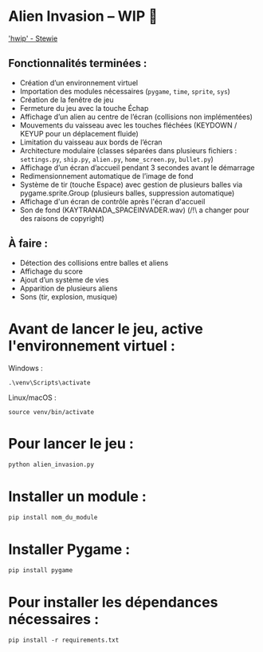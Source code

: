 # Alien Invasion – WIP 🚧
['hwip' - Stewie](https://www.youtube.com/watch?v=4F5FvUchhxQ&list=LL&index=1)

## Fonctionnalités terminées :
- Création d’un environnement virtuel
- Importation des modules nécessaires (`pygame`, `time`, `sprite`, `sys`)
- Création de la fenêtre de jeu
- Fermeture du jeu avec la touche Échap
- Affichage d’un alien au centre de l’écran (collisions non implémentées)
- Mouvements du vaisseau avec les touches fléchées (KEYDOWN / KEYUP pour un déplacement fluide)
- Limitation du vaisseau aux bords de l’écran
- Architecture modulaire (classes séparées dans plusieurs fichiers : `settings.py`, `ship.py`, `alien.py`, `home_screen.py`, `bullet.py`)
- Affichage d’un écran d’accueil pendant 3 secondes avant le démarrage
- Redimensionnement automatique de l’image de fond
- Système de tir (touche Espace) avec gestion de plusieurs balles via pygame.sprite.Group (plusieurs balles, suppression automatique)
- Affichage d'un écran de contrôle après l'écran d'accueil
- Son de fond (KAYTRANADA_SPACEINVADER.wav) (/!\ a changer pour des raisons de copyright)

## À faire :
- Détection des collisions entre balles et aliens
- Affichage du score
- Ajout d’un système de vies
- Apparition de plusieurs aliens
- Sons (tir, explosion, musique)


# Avant de lancer le jeu, active l'environnement virtuel :

Windows :
```
.\venv\Scripts\activate
```

Linux/macOS :
```
source venv/bin/activate
```

# Pour lancer le jeu :
```
python alien_invasion.py
```

# Installer un module :
```
pip install nom_du_module
```

# Installer Pygame :
```
pip install pygame
```

# Pour installer les dépendances nécessaires :

```
pip install -r requirements.txt
```